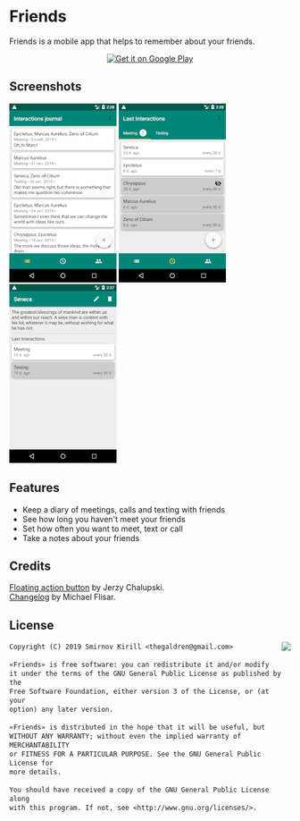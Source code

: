 # Friends

Friends is a mobile app that helps to remember about your friends. 

<p align="center">
  <a href="https://play.google.com/store/apps/details?id=com.trulden.friends"><img alt="Get it on Google Play" src="https://play.google.com/intl/en_us/badges/images/apps/en-play-badge-border.png" height="75px"/></a>
</p>

## Screenshots

![Log](https://github.com/kirillsmirnov1/Friends-reminder-android/blob/dev/Screenshots/log_en.png) ![Last interactions](https://github.com/kirillsmirnov1/Friends-reminder-android/blob/dev/Screenshots/trackers_en.png) ![Friend](https://github.com/kirillsmirnov1/Friends-reminder-android/blob/dev/Screenshots/friend_en.png)

## Features

* Keep a diary of meetings, calls and texting with friends
* See how long you haven't meet your friends
* Set how often you want to meet, text or call 
* Take a notes about your friends

## Credits

[Floating action button](https://github.com/futuresimple/android-floating-action-button) by Jerzy Chalupski.  
[Changelog](https://github.com/MFlisar/changelog) by Michael Flisar.

## License

<img align="right" src="https://www.gnu.org/graphics/gplv3-88x31.png">

	Copyright (C) 2019 Smirnov Kirill <thegaldren@gmail.com>

	«Friends» is free software: you can redistribute it and/or modify
	it under the terms of the GNU General Public License as published by the
	Free Software Foundation, either version 3 of the License, or (at your
	option) any later version.

	«Friends» is distributed in the hope that it will be useful, but
	WITHOUT ANY WARRANTY; without even the implied warranty of MERCHANTABILITY
	or FITNESS FOR A PARTICULAR PURPOSE. See the GNU General Public License for
	more details.

	You should have received a copy of the GNU General Public License along
	with this program. If not, see <http://www.gnu.org/licenses/>.